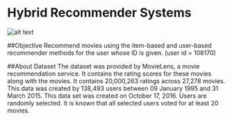 # Hybrid Recommender Systems
![alt text](https://heartoflongmont.org/wp-content/uploads/2019/02/Movie-Recommendation.jpg)

##Objective
Recommend movies using the item-based and user-based recommender methods for the user whose ID is given. (user id = 108170)

##About Dataset
The dataset was provided by MovieLens, a movie recommendation service. It contains the rating scores for these movies along with the movies. It contains 20,000,263 ratings across 27,278 movies. This data was created by 138,493 users between 09 January 1995 and 31 March 2015. This data set was created on October 17, 2016. Users are randomly selected. It is known that all selected users voted for at least 20 movies.

